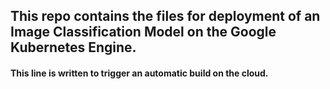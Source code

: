 ## This repo contains the files for deployment of an Image Classification Model on the Google Kubernetes Engine.

#### This line is written to trigger an automatic build on the cloud.
